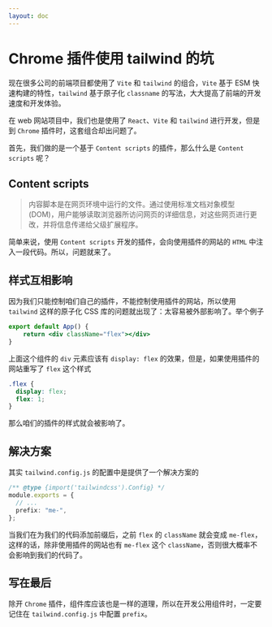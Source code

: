 ```yaml
---
layout: doc
---
```


# Chrome 插件使用 tailwind 的坑

现在很多公司的前端项目都使用了 `Vite` 和 `tailwind` 的组合，`Vite` 基于 ESM 快速构建的特性，`tailwind` 基于原子化 `classname` 的写法，大大提高了前端的开发速度和开发体验。

在 web 网站项目中，我们也是使用了 `React`、`Vite` 和 `tailwind` 进行开发，但是到 `Chrome` 插件时，这套组合却出问题了。

首先，我们做的是一个基于 `Content scripts` 的插件，那么什么是 `Content scripts` 呢？

## Content scripts

> 内容脚本是在网页环境中运行的文件。通过使用标准文档对象模型 (DOM)，用户能够读取浏览器所访问网页的详细信息，对这些网页进行更改，并将信息传递给父级扩展程序。

简单来说，使用 `Content scripts` 开发的插件，会向使用插件的网站的 `HTML` 中注入一段代码。所以，问题就来了。

## 样式互相影响

因为我们只能控制咱们自己的插件，不能控制使用插件的网站，所以使用 `tailwind` 这样的原子化 CSS 库的问题就出现了：太容易被外部影响了。举个例子

```jsx
export default App() {
    return <div className="flex"></div>
}
```

上面这个组件的 `div` 元素应该有 `display: flex` 的效果，但是，如果使用插件的网站重写了 `flex` 这个样式

```css
.flex {
  display: flex;
  flex: 1;
}
```

那么咱们的插件的样式就会被影响了。

## 解决方案

其实 `tailwind.config.js` 的配置中是提供了一个解决方案的

```typescript
/** @type {import('tailwindcss').Config} */
module.exports = {
  // ...
  prefix: "me-",
};
```

当我们在为我们的代码添加前缀后，之前 `flex` 的 `className` 就会变成 `me-flex`，这样的话，除非使用插件的网站也有 `me-flex` 这个 `className`，否则很大概率不会影响到我们的代码了。

## 写在最后

除开 `Chrome` 插件，组件库应该也是一样的道理，所以在开发公用组件时，一定要记住在 `tailwind.config.js` 中配置 `prefix`。
